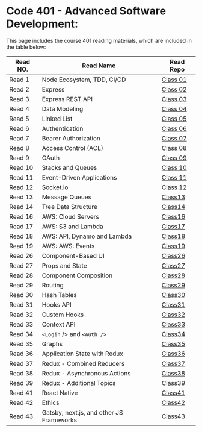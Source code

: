  #  **Code 401** - Advanced Software Development:

This page includes the course 401 reading materials, which are included in the table below:


 |    Read NO.    |                 Read Name                   |            Read Repo           |
 |----------------|---------------------------------------------|--------------------------------|
 |     Read 1     |          Node Ecosystem, TDD, CI/CD         |[Class 01](Code401/class-01.md) |
 |     Read 2     |         Express      | [Class 02](Code401/class-02.md)|
 |     Read 3     |         Express REST API    |[Class 03](Code401/class-03.md) |
 |     Read 4     |Data Modeling|[Class 04](Code401/class-04.md) |
 |     Read 5     |              Linked List      |[Class 05](Code401/class-05.md) |
 |     Read 6     |            Authentication    | [Class 06](Code401/class-06.md)|
 |     Read 7     |                   Bearer Authorization           |[Class 07](Code401/class-07.md) |
 |     Read 8     |                          Access Control (ACL)           |[Class 08](Code401/class-08.md) |
 |     Read 9     |               OAuth             |[Class 09](Code401/class-09.md) |
 |     Read 10    |            Stacks and Queues    |[Class 10](Code401/class-10.md) |
 |     Read 11    |        Event-Driven Applications  |[Class 11](Code401/class-11.md) |
 |     Read 12    |                       Socket.io        |[Class 12](Code401/class-12.md) |
 |    Read 13     |                       Message Queues    |[Class13](Code401/class-13.md)|
 |    Read 14     |          Tree Data Structure              |[Class14](Code401/class-14.md)|
 |    Read 16     |        AWS: Cloud Servers             |[Class16](Code401/class-16.md)|
 |    Read 17     |        AWS: S3 and Lambda             |[Class17](Code401/class-17.md)|
 |    Read 18     |        AWS: API, Dynamo and Lambda             |[Class18](Code401/class-18.md)|
 |    Read 19     |        AWS: AWS: Events            |[Class19](Code401/class-19.md)|
 |    Read 26     |        Component-Based UI           |[Class26](Code401/class-26.md)|
 |    Read 27     |        Props and State          |[Class27](Code401/class-27.md)|
 |    Read 28     |        Component Composition         |[Class28](Code401/class-28.md)|
 |    Read 29     |        Routing          |[Class29](Code401/class-29.md)|
 |    Read 30     |        Hash Tables          |[Class30](Code401/class-30.md)|
 |    Read 31     |        Hooks API      |[Class31](Code401/class-31.md)|
 |    Read 32     |        Custom Hooks          |[Class32](Code401/class-32.md)|
 |    Read 33     |        Context API          |[Class33](Code401/class-33.md)|
 |    Read 34     |        `<Login` /> and `<Auth />`         |[Class34](Code401/class-34.md)|
 |    Read 35     |        Graphs          |[Class35](Code401/class-35.md)|
 |    Read 36     |        Application State with Redux         |[Class36](Code401/class-36.md)|
 |    Read 37     |        Redux - Combined Reducers          |[Class37](Code401/class-37.md)|
 |    Read 38     |        Redux - Asynchronous Actions          |[Class38](Code401/class-38.md)|
 |    Read 39     |        Redux - Additional Topics          |[Class39](Code401/class-39.md)|
 |    Read 41     |        React Native          |[Class41](Code401/class-41.md)|
 |    Read 42     |       Ethics         |[Class42](Code401/class-42.md)|
 |    Read 43     |       Gatsby, next.js, and other JS Frameworks         |[Class43](Code401/class-43.md)|
